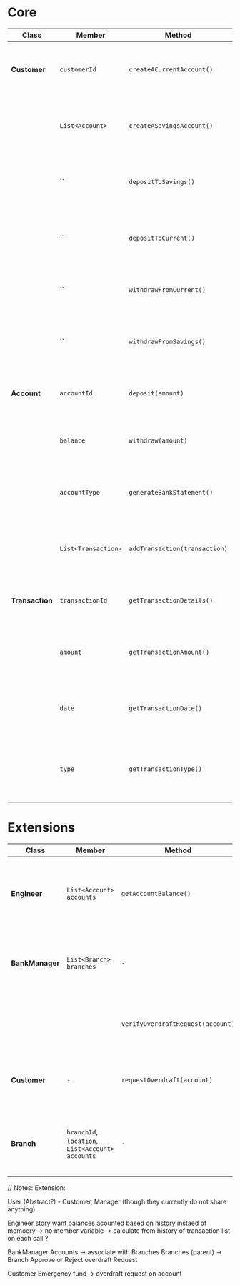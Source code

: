 # Core

| **Class**       | **Member**          | **Method**                    | **Scenario**                                                             | **Output**    |
|-----------------|---------------------|-------------------------------|--------------------------------------------------------------------------|---------------|
| **Customer**    | `customerId`        | `createACurrentAccount()`     | As a customer, I want to create a current account.                       | `bool`        |
|                 | `List<Account>`     | `createASavingsAccount()`     | As a customer, I want to create a savings account.                       | `bool`        |
|                 | ``                  | `depositToSavings()`          | As a customer, I want to deposit to a savings account.                   | `bool`        |
|                 | ``                  | `depositToCurrent()`          | As a customer, I want to deposit to a current account.                   | `bool`        |
|                 | ``                  | `withdrawFromCurrent()`       | As a customer, I want to withdraw from current.                          | `int`         |
|                 | ``                  | `withdrawFromSavings()`       | As a customer, I want to withdraw from svaings.                          | `int`         |
| **Account**     | `accountId`         | `deposit(amount)`             | As a customer, I want to deposit funds.                                  | `boolean`     |
|                 | `balance`           | `withdraw(amount)`            | As a customer, I want to withdraw funds.                                 | `boolean`     |
|                 | `accountType`       | `generateBankStatement()`     | As a customer, I want to generate bank statements.                       | `void`        |
|                 | `List<Transaction>` | `addTransaction(transaction)` | On account transaction, store the data for future statement.             | `void`        |
| **Transaction** | `transactionId`     | `getTransactionDetails()`     | As a customer, I want to view a transaction.                             | `Transaction` |
|                 | `amount`            | `getTransactionAmount()`      | As a customer, I want to see the transaction amount.                     | `decimal`     |
|                 | `date`              | `getTransactionDate()`        | As a customer, I want to see the date of the transaction.                | `Date`        |
|                 | `type`              | `getTransactionType()`        | As a customer, I want to see the type (debit/credit) of the transaction. | `type`        |

# Extensions 

| **Class**       | **Member**                                                  | **Method**                        | **Scenario**                                                                       | **Output**                                             |
|-----------------|-------------------------------------------------------------|-----------------------------------|------------------------------------------------------------------------------------|--------------------------------------------------------|
| **Engineer**    | `List<Account> accounts`                                    | `getAccountBalance()`             | As an engineer, I want account balances to be calculated from transaction history. | Returns balance amount                                 |
| **BankManager** | `List<Branch> branches`                                     | `-`                               | As a bank manager, I want accounts to be associated with specific branches.        | **`BankManager` contains a list of `Branch` objects.** |
|                 |                                                             | `verifyOverdraftRequest(account)` | As a bank manager, I want to approve/reject overdraft requests.                    | `boolean`                                              |
| **Customer**    | `-`                                                         | `requestOverdraft(account)`       | As a customer, I want to request an overdraft on my account.                       | `boolean`                                              |
|                 |                                                             |                                   |                                                                                    |                                                        |
| **Branch**      | `branchId`, `location`, `List<Account> accounts` | `-`                               | As a bank manager, I want accounts to be associated with specific branches.        |                                                        |


// Notes:
Extension:

User (Abstract?) - Customer, Manager (though they currently do not share anything)

Engineer story
    want balances acounted based on history instaed of memoery
    -> no member variable -> calculate from history of transaction list on each call ?

BankManager
    Accounts -> associate with Branches 
        Branches (parent) -> Branch
    Approve or Reject overdraft Request

Customer
    Emergency fund -> overdraft request on account
